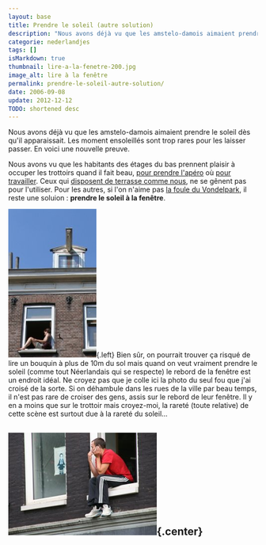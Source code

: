 ```yaml
---
layout: base
title: Prendre le soleil (autre solution)
description: "Nous avons déjà vu que les amstelo-damois aimaient prendre le soleil dès qu'il apparaissait. Les moment ensoleillés sont trop rares pour les laisser passer."
categorie: nederlandjes
tags: []
isMarkdown: true
thumbnail: lire-a-la-fenetre-200.jpg
image_alt: lire à la fenêtre
permalink: prendre-le-soleil-autre-solution/
date: 2006-09-08
update: 2012-12-12
TODO: shortened desc 
---
```


Nous avons déjà vu que les amstelo-damois aimaient prendre le soleil dès qu'il apparaissait. Les moment ensoleillés sont trop rares pour les laisser passer. En voici une nouvelle preuve.

Nous avons vu que les habitants des étages du bas prennent plaisir à occuper les trottoirs quand il fait beau, [pour prendre l'apéro](/revisions-sous-le-soleil) où [pour travailler](/travailler-au-soleil). Ceux qui [disposent de terrasse comme nous](/chambre-avec-vue), ne se gênent pas pour l'utiliser. Pour les autres, si l'on n'aime pas [la foule du Vondelpark](/le-vondelpark), il reste une soluion : **prendre le soleil à la fenêtre**.

![lire à la fenêtre](lire-a-la-fenetre-200.jpg){.left}
Bien sûr, on pourrait trouver ça risqué de lire un bouquin à plus de 10m du sol mais quand on veut vraiment prendre le soleil (comme tout Néerlandais qui se respecte) le rebord de la fenêtre est un endroit idéal. Ne croyez pas que je colle ici la photo du seul fou que j'ai croisé de la sorte. Si on déhambule dans les rues de la ville par beau temps, il n'est pas rare de croiser des gens, assis sur le rebord de leur fenêtre. Il y en a moins que sur le trottoir mais croyez-moi, la rareté (toute relative) de cette scène est surtout due à la rareté du soleil...

![téléphoner au soleil](telephoner-a-la-fenetre-300.jpg){.center}
---